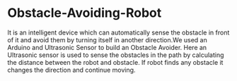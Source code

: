 # Obstacle-Avoiding-Robot
It is an intelligent device which can automatically sense the obstacle in front of it and avoid them by turning itself in another direction.We used an Arduino and Ultrasonic Sensor to build an Obstacle Avoider. Here an Ultrasonic sensor is used to sense the obstacles in the path by calculating the distance between the robot and obstacle. If robot finds any obstacle it changes the direction and continue moving. 
